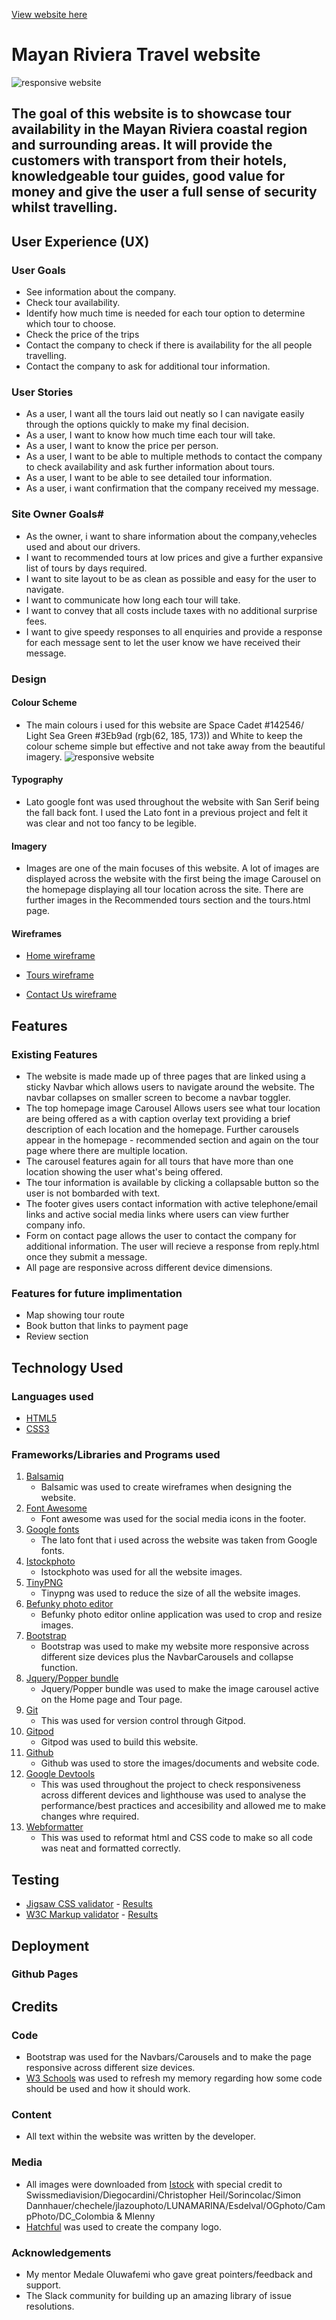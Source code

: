 [View website here](https://tony-reddington.github.io/mayan-riviera-travel-1/)

# Mayan Riviera Travel website
![responsive website](documents/responsive-image.jpg)

## The goal of this website is to showcase tour availability in the Mayan Riviera coastal region and surrounding areas. It will provide the customers with transport from their hotels, knowledgeable tour guides, good value for money and give the user a full sense of security whilst travelling.

## User Experience (UX)

### User Goals
* See information about the company.
* Check tour availability.
* Identify how much time is needed for each tour option to determine which tour to choose.
* Check the price of the trips
* Contact the company to check if there is availability for the all people travelling.
* Contact the company to ask for additional tour information.
 
### User Stories
* As a user, I want all the tours laid out neatly so I can navigate easily through the options quickly to make my final decision.
* As a user, I want to know how much time each tour will take.
* As a user, I want to know the price per person.
* As a user, I want to be able to multiple methods to contact the company to check availability and ask further information about tours.
* As a user, I want to be able to see detailed tour information.
* As a user, i want confirmation that the company received my message.
 
### Site Owner Goals#
* As the owner, i want to share information about the company,vehecles used and about our drivers.
* I want to recommended tours at low prices and give a further expansive list of tours by days required.
* I want to site layout to be as clean as possible and easy for the user to navigate.
* I want to communicate how long each tour will take.
* I want to convey that all costs include taxes with no additional surprise fees.
* I want to give speedy responses to all enquiries and provide a response for each message sent to let the user know we have received their message.

### Design

#### Colour Scheme
- The main colours i used for this website are Space Cadet #142546/ Light Sea Green #3Eb9ad (rgb(62, 185, 173)) and White to keep the colour scheme simple but effective and not take away from the beautiful imagery.
![responsive website](documents/colour-theme.jpg)

#### Typography

- Lato google font was used throughout the website with San Serif being the fall back font. I used the Lato font in a previous project and felt it was clear and not too fancy to be legible.

#### Imagery

- Images are one of the main focuses of this website. A lot of images are displayed across the website with the first being the image Carousel on the homepage displaying all tour location across the site. There are further images in the Recommended tours section and the tours.html page.

#### Wireframes

* [Home wireframe](documents/home-wireframe.pdf)

* [Tours wireframe](documents/tours-wireframe.pdf)

* [Contact Us wireframe](documents/contact-us-wireframe.pdf)

## Features

### Existing Features

* The website is made made up of three pages that are linked using a sticky Navbar which allows users to navigate around the website. The navbar collapses on smaller screen to become a navbar toggler.
* The top homepage image Carousel Allows users see what tour location are being offered as a with caption overlay text providing a brief description of each 
    location and the homepage. Further carousels appear in the homepage - recommended section and again on the tour page where there are multiple location.
* The carousel features again for all tours that have more than one location showing the user what's being offered.
* The tour information is available by clicking a collapsable button so the user is not bombarded with text.
* The footer gives users contact information with active telephone/email links and active social media links where users can view further company info.
* Form on contact page allows the user to contact the company for additional information. The user will recieve a response from reply.html once they submit a message.
* All page are responsive across different device dimensions.

### Features for future implimentation
* Map showing tour route
* Book button that links to payment page
* Review section

## Technology Used

### Languages used
* [HTML5](https://en.wikipedia.org/wiki/HTML5)
* [CSS3](https://en.wikipedia.org/wiki/CSS)

### Frameworks/Libraries and Programs used
1. [Balsamiq](https://balsamiq.com/)
    - Balsamic was used to create wireframes when designing the website.
2. [Font Awesome](https://fontawesome.com/)
    - Font awesome was used for the social media icons in the footer.
3. [Google fonts](https://fonts.google.com/)
    - The lato font that i used across the website was taken from Google fonts.
4. [Istockphoto](https://www.istockphoto.com/)
    - Istockphoto was used for all the website images.
5. [TinyPNG](https://tinypng.com/)
    - Tinypng was used to reduce the size of all the website images.
6. [Befunky photo editor](https://www.befunky.com/)
    - Befunky photo editor online application was used to crop and resize images.
7. [Bootstrap](https://getbootstrap.com/)
    - Bootstrap was used to make my website more responsive across different size devices plus the NavbarCarousels and collapse function.
8. [Jquery/Popper bundle](https://getbootstrap.com/docs/4.5/getting-started/introduction/)
    - Jquery/Popper bundle was used to make the image carousel active on the Home page and Tour page.
9. [Git](https://git-scm.com/)
    - This was used for version control through Gitpod.
10. [Gitpod](https://gitpod.io/)
    - Gitpod was used to build this website.
11. [Github](https://github.com/)
    - Github was used to store the images/documents and website code.
12. [Google Devtools](https://developers.google.com/web/tools/chrome-devtools)
    - This was used throughout the project to check responsiveness across different devices and lighthouse was used to analyse the performance/best practices and accesibility and allowed me to make changes whre required.
13. [Webformatter](https://webformatter.com/)
    - This was used to reformat html and CSS code to make so all code was neat and formatted correctly.

## Testing

* [Jigsaw CSS validator](https://jigsaw.w3.org/css-validator/) - [Results](documents/css-test-results.JPG)
* [W3C Markup validator](https://validator.w3.org/) - [Results](documents/html-test-results.JPG)

## Deployment

### Github Pages

## Credits

### Code
* Bootstrap was used for the Navbars/Carousels and to make the page responsive across different size devices.
* [W3 Schools](https://www.w3schools.com/) was used to refresh my memory regarding how some code should be used and how it should work.

### Content
* All text within the website was written by the developer.

### Media
* All images were downloaded from [Istock](https://www.istockphoto.com/) with special credit to Swissmediavision/Diegocardini/Christopher Heil/Sorincolac/Simon Dannhauer/chechele/jlazouphoto/LUNAMARINA/Esdelval/OGphoto/CampPhoto/DC_Colombia & Mlenny
* [Hatchful](https://hatchful.shopify.com/) was used to create the company logo.

### Acknowledgements
* My mentor Medale Oluwafemi who gave great pointers/feedback and support.
* The Slack community for building up an amazing library of issue resolutions.
